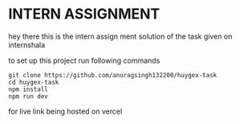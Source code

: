 # INTERN ASSIGNMENT
hey there this is the intern assign ment solution of the task given on internshala

to set up this project run following commands
```
git clone https://github.com/anuragsingh132200/huygex-task
cd huygex-task
npm install
npm run dev
```
for live link being hosted on vercel 



